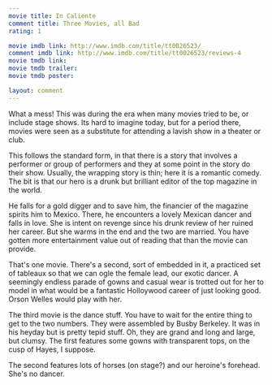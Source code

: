 ```yaml
---
movie title: In Caliente
comment title: Three Movies, all Bad
rating: 1

movie imdb link: http://www.imdb.com/title/tt0026523/
comment imdb link: http://www.imdb.com/title/tt0026523/reviews-4
movie tmdb link: 
movie tmdb trailer: 
movie tmdb poster: 

layout: comment
---
```


What a mess! This was during the era when many movies tried to be, or include stage shows. Its hard to imagine today, but for a period there, movies were seen as a substitute for attending a lavish show in a theater or club.

This follows the standard form, in that there is a story that involves a performer or group of performers and they at some point in the story do their show. Usually, the wrapping story is thin; here it is a romantic comedy. The bit is that our hero is a drunk but brilliant editor of the top magazine in the world.

He falls for a gold digger and to save him, the financier of the magazine spirits him to Mexico. There, he encounters a lovely Mexican dancer and falls in love. She is intent on revenge since his drunk review of her ruined her career. But she warms in the end and the two are married. You have gotten more entertainment value out of reading that than the movie can provide.

That's one movie. There's a second, sort of embedded in it, a practiced set of tableaux so that we can ogle the female lead, our exotic dancer. A seemingly endless parade of gowns and casual wear is trotted out for her to model in what would be a fantastic Holloywood career of just looking good. Orson Welles would play with her.

The third movie is the dance stuff. You have to wait for the entire thing to get to the two numbers. They were assembled by Busby Berkeley. It was in his heyday but is pretty tepid stuff. Oh, they are grand and long and large, but clumsy. The first features some gowns with transparent tops, on the cusp of Hayes, I suppose.

The second features lots of horses (on stage?) and our heroine's forehead. She's no dancer.